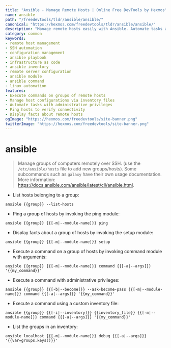 ```yaml
---
title: "Ansible - Manage Remote Hosts | Online Free DevTools by Hexmos"
name: ansible
path: "/freedevtools/tldr/ansible/ansible/"
canonical: "https://hexmos.com/freedevtools/tldr/ansible/ansible/"
description: "Manage remote hosts easily with Ansible. Automate tasks and configurations across multiple machines via SSH. Free online tool, no registration required."
category: common
keywords:
- remote host management
- SSH automation
- configuration management
- ansible playbook
- infrastructure as code
- ansible inventory
- remote server configuration
- ansible module
- ansible command
- linux automation
features:
- Execute commands on groups of remote hosts
- Manage host configurations via inventory files
- Automate tasks with administrative privileges
- Ping hosts to verify connectivity
- Display facts about remote hosts
ogImage: "https://hexmos.com/freedevtools/site-banner.png"
twitterImage: "https://hexmos.com/freedevtools/site-banner.png"
---
```


# ansible

> Manage groups of computers remotely over SSH. (use the `/etc/ansible/hosts` file to add new groups/hosts).
> Some subcommands such as `galaxy` have their own usage documentation.
> More information: <https://docs.ansible.com/ansible/latest/cli/ansible.html>.

- List hosts belonging to a group:

`ansible {{group}} --list-hosts`

- Ping a group of hosts by invoking the ping module:

`ansible {{group}} {{[-m|--module-name]}} ping`

- Display facts about a group of hosts by invoking the setup module:

`ansible {{group}} {{[-m|--module-name]}} setup`

- Execute a command on a group of hosts by invoking command module with arguments:

`ansible {{group}} {{[-m|--module-name]}} command {{[-a|--args]}} '{{my_command}}'`

- Execute a command with administrative privileges:

`ansible {{group}} {{[-b|--become]}} --ask-become-pass {{[-m|--module-name]}} command {{[-a|--args]}} '{{my_command}}'`

- Execute a command using a custom inventory file:

`ansible {{group}} {{[-i|--inventory]}} {{inventory_file}} {{[-m|--module-name]}} command {{[-a|--args]}} '{{my_command}}'`

- List the groups in an inventory:

`ansible localhost {{[-m|--module-name]}} debug {{[-a|--args]}} '{{var=groups.keys()}}'`
